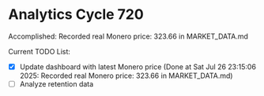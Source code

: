 # Analytics Cycle 720

Accomplished: Recorded real Monero price: 323.66 in MARKET_DATA.md

Current TODO List:

- [x] Update dashboard with latest Monero price  (Done at Sat Jul 26 23:15:06 2025: Recorded real Monero price: 323.66 in MARKET_DATA.md)
- [ ] Analyze retention data